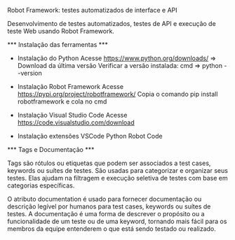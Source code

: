 Robot Framework: testes automatizados de interface e API


Desenvolvimento de testes automatizados, testes de API e execução de teste Web usando Robot Framework.


*** Instalação das ferramentas ***

- Instalação do Python
Acesse https://www.python.org/downloads/ => Download da última versão
Verificar a versão instalada: cmd => python --version

- Instalação Robot Framework
Acesse https://pypi.org/project/robotframework/
Copia o comando pip install robotframework e cola no cmd

- Instalação Visual Studio Code
Acesse https://code.visualstudio.com/download

- Instalação extensões VSCode
Python
Robot Code


*** Tags e Documentação ***

Tags são rótulos ou etiquetas que podem ser associados a test cases, keywords ou suítes de testes.
São usadas para categorizar e organizar seus testes. Elas ajudam na filtragem e execução seletiva 
de testes com base em categorias específicas.

O atributo documentation é usado para fornecer documentação ou descrição legível por humanos para test cases, keywords ou suítes de testes.
A documentação é uma forma de descrever o propósito ou a funcionalidade de um teste ou de uma keyword, tornando mais fácil para os membros da equipe entenderem o que está sendo testado ou realizado.